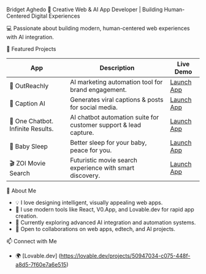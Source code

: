 
Bridget Aghedo 🦄 Creative Web & AI App Developer | Building Human-Centered Digital Experiences

💻 Passionate about building modern, human-centered web experiences with AI integration.


🚀 Featured Projects

| App | Description | Live Demo |
|-----|--------------|-----------|
| 🤑 OutReachly | AI marketing automation tool for brand engagement. | [Launch App](https://v0.app/chat/out-reachly-brand-assets-l6Cb6mA4FMm) |
| 💬 Caption AI | Generates viral captions & posts for social media. | [Launch App](https://v0.app/chat/social-media-ai-generator-mOdGYHniS4Q) |
| 🤖 One Chatbot. Infinite Results.| AI chatbot automation suite for customer support & lead capture. | [Launch App](https://v0.app/chat/ai-chatbot-automations-cNpr7KAXbgF) |
| 🍼 Baby Sleep | Better sleep for your baby, peace for you. | [Launch App](https://v0.app/chat/baby-sleep-app-cTat0wivY57) |
| 🎬 ZOI Movie Search| Futuristic movie search experience with smart discovery. | [Launch App](https://v0.app/chat/futuristic-movie-search-lXcqmYRk6CO) |


🧠 About Me
- 💡 I love designing intelligent, visually appealing web apps.  
- 🎨 I use modern tools like React, V0.App, and Lovable.dev for rapid app creation.  
- 🌱 Currently exploring advanced AI integration and automation systems.  
- 🤝 Open to collaborations on web apps, edtech, and AI projects.  


📫 Connect with Me
- 🌍 [Lovable.dev]
(https://lovable.dev/projects/50947034-c075-448f-a8d5-7f60e7a6e515)

<!---
Briggy2022/Briggy2022 is a ✨ special ✨ repository because its `README.md` (this file) appears on your GitHub profile.
You can click the Preview link to take a look at your changes.
--->
